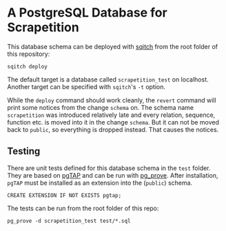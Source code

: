 # A PostgreSQL Database for Scrapetition

This database schema can be deployed with
[sqitch](https://sqitch.org/) from the root folder of this repository:

	sqitch deploy

The default target is a database called `scrapetition_test` on
localhost. Another target can be specified with `sqitch`'s `-t`
option.

While the `deploy` command should work cleanly, the `revert` command
will print some notices from the change `schema` on. The schema name
`scrapetition` was introduced relatively late and every relation,
sequence, function etc. is moved into it in the change `schema`. But
it can not be moved back to `public`, so everything is dropped
instead. That causes the notices.

## Testing

There are unit tests defined for this database schema in the `test`
folder.  They are based on [pgTAP](https://pgtap.org/) and can be run
with [pg_prove](https://pgtap.org/pg_prove.html).  After installation,
`pgTAP` must be installed as an extension into the (`public`) schema.

	CREATE EXTENSION IF NOT EXISTS pgtap;

The tests can be run from the root folder of this repo:

	pg_prove -d scrapetition_test test/*.sql

